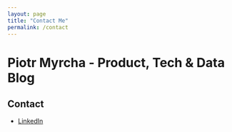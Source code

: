 ```yaml
---
layout: page
title: "Contact Me"
permalink: /contact
---
```

# Piotr Myrcha - Product, Tech & Data Blog

## Contact
- [LinkedIn](https://www.linkedin.com/in/piotrmyrcha/)